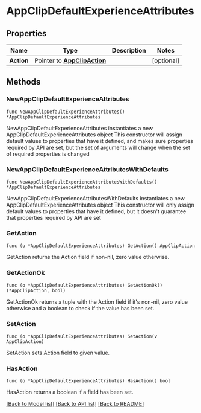 # AppClipDefaultExperienceAttributes

## Properties

Name | Type | Description | Notes
------------ | ------------- | ------------- | -------------
**Action** | Pointer to [**AppClipAction**](AppClipAction.md) |  | [optional] 

## Methods

### NewAppClipDefaultExperienceAttributes

`func NewAppClipDefaultExperienceAttributes() *AppClipDefaultExperienceAttributes`

NewAppClipDefaultExperienceAttributes instantiates a new AppClipDefaultExperienceAttributes object
This constructor will assign default values to properties that have it defined,
and makes sure properties required by API are set, but the set of arguments
will change when the set of required properties is changed

### NewAppClipDefaultExperienceAttributesWithDefaults

`func NewAppClipDefaultExperienceAttributesWithDefaults() *AppClipDefaultExperienceAttributes`

NewAppClipDefaultExperienceAttributesWithDefaults instantiates a new AppClipDefaultExperienceAttributes object
This constructor will only assign default values to properties that have it defined,
but it doesn't guarantee that properties required by API are set

### GetAction

`func (o *AppClipDefaultExperienceAttributes) GetAction() AppClipAction`

GetAction returns the Action field if non-nil, zero value otherwise.

### GetActionOk

`func (o *AppClipDefaultExperienceAttributes) GetActionOk() (*AppClipAction, bool)`

GetActionOk returns a tuple with the Action field if it's non-nil, zero value otherwise
and a boolean to check if the value has been set.

### SetAction

`func (o *AppClipDefaultExperienceAttributes) SetAction(v AppClipAction)`

SetAction sets Action field to given value.

### HasAction

`func (o *AppClipDefaultExperienceAttributes) HasAction() bool`

HasAction returns a boolean if a field has been set.


[[Back to Model list]](../README.md#documentation-for-models) [[Back to API list]](../README.md#documentation-for-api-endpoints) [[Back to README]](../README.md)


